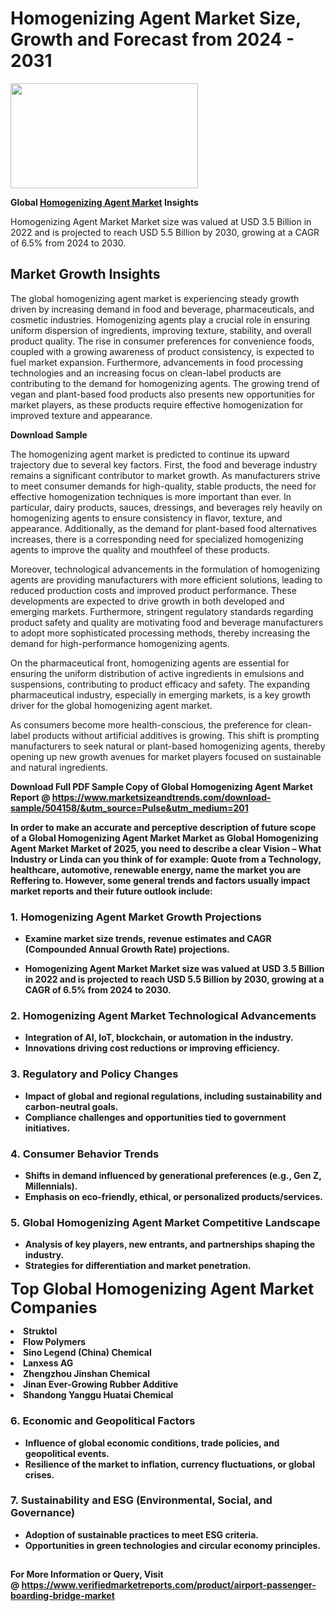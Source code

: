 <H1>Homogenizing Agent Market Size, Growth and Forecast from 2024 - 2031</H1><img class="aligncenter size-medium wp-image-584254" src="https://thirdeyenews.in/wp-content/uploads/2024/09/Global-Market-Research-300x168.jpeg" alt="" width="300" height="168" /><p><strong>Global&nbsp;<a href="https://www.marketsizeandtrends.com/download-sample/504158/&amp;utm_source=Pulse&amp;utm_medium=201">Homogenizing Agent Market</a> Insights</strong></p><p>Homogenizing Agent Market Market size was valued at USD 3.5 Billion in 2022 and is projected to reach USD 5.5 Billion by 2030, growing at a CAGR of 6.5% from 2024 to 2030.</p><p><h2>Market Growth Insights</h2> <p>The global homogenizing agent market is experiencing steady growth driven by increasing demand in food and beverage, pharmaceuticals, and cosmetic industries. Homogenizing agents play a crucial role in ensuring uniform dispersion of ingredients, improving texture, stability, and overall product quality. The rise in consumer preferences for convenience foods, coupled with a growing awareness of product consistency, is expected to fuel market expansion. Furthermore, advancements in food processing technologies and an increasing focus on clean-label products are contributing to the demand for homogenizing agents. The growing trend of vegan and plant-based food products also presents new opportunities for market players, as these products require effective homogenization for improved texture and appearance.</p> <p><strong>Download Sample</strong></p> <p>The homogenizing agent market is predicted to continue its upward trajectory due to several key factors. First, the food and beverage industry remains a significant contributor to market growth. As manufacturers strive to meet consumer demands for high-quality, stable products, the need for effective homogenization techniques is more important than ever. In particular, dairy products, sauces, dressings, and beverages rely heavily on homogenizing agents to ensure consistency in flavor, texture, and appearance. Additionally, as the demand for plant-based food alternatives increases, there is a corresponding need for specialized homogenizing agents to improve the quality and mouthfeel of these products.</p> <p>Moreover, technological advancements in the formulation of homogenizing agents are providing manufacturers with more efficient solutions, leading to reduced production costs and improved product performance. These developments are expected to drive growth in both developed and emerging markets. Furthermore, stringent regulatory standards regarding product safety and quality are motivating food and beverage manufacturers to adopt more sophisticated processing methods, thereby increasing the demand for high-performance homogenizing agents.</p> <p>On the pharmaceutical front, homogenizing agents are essential for ensuring the uniform distribution of active ingredients in emulsions and suspensions, contributing to product efficacy and safety. The expanding pharmaceutical industry, especially in emerging markets, is a key growth driver for the global homogenizing agent market.</p> <p>As consumers become more health-conscious, the preference for clean-label products without artificial additives is growing. This shift is prompting manufacturers to seek natural or plant-based homogenizing agents, thereby opening up new growth avenues for market players focused on sustainable and natural ingredients.</p> <p><strong></p><p><span class=""><strong>Download Full PDF Sample Copy of Global Homogenizing Agent Market Report</strong> @ <a href="https://www.marketsizeandtrends.com/download-sample/504158/&amp;utm_source=Pulse&amp;utm_medium=201" target="_blank">https://www.marketsizeandtrends.com/download-sample/504158/&amp;utm_source=Pulse&amp;utm_medium=201</a></span></p><p>In order to make an accurate and perceptive description of future scope of a Global&nbsp;Homogenizing Agent Market Market as Global&nbsp;Homogenizing Agent Market Market of 2025, you need to describe a clear Vision &ndash; What Industry or Linda can you think of for example: Quote from a Technology, healthcare, automotive, renewable energy, name the market you are Reffering to. However, some general trends and factors usually impact market reports and their future outlook include:</p><h3>1.&nbsp;<strong>Homogenizing Agent Market Growth Projections</strong></h3><ul><li>Examine market size trends, revenue estimates and CAGR (Compounded Annual Growth Rate) projections.</li><li><p>Homogenizing Agent Market Market size was valued at USD 3.5 Billion in 2022 and is projected to reach USD 5.5 Billion by 2030, growing at a CAGR of 6.5% from 2024 to 2030.</p></li></ul><h3>2.&nbsp;<strong>Homogenizing Agent Market Technological Advancements</strong></h3><ul><li>Integration of AI, IoT, blockchain, or automation in the industry.</li><li>Innovations driving cost reductions or improving efficiency.</li></ul><h3>3.&nbsp;<strong>Regulatory and Policy Changes</strong></h3><ul><li>Impact of global and regional regulations, including sustainability and carbon-neutral goals.</li><li>Compliance challenges and opportunities tied to government initiatives.</li></ul><h3>4.&nbsp;<strong>Consumer Behavior Trends</strong></h3><ul><li>Shifts in demand influenced by generational preferences (e.g., Gen Z, Millennials).</li><li>Emphasis on eco-friendly, ethical, or personalized products/services.</li></ul><h3>5.&nbsp;<strong>Global Homogenizing Agent Market Competitive Landscape</strong></h3><ul><li>Analysis of key players, new entrants, and partnerships shaping the industry.</li><li>Strategies for differentiation and market penetration.</li></ul><p data-pm-slice="1 1 []"><span style="color: inherit; font-family: inherit; font-size: 25px;">Top Global Homogenizing Agent Market Companies</span></p><div class="" data-test-id=""><p><li>Struktol</li><li> Flow Polymers</li><li> Sino Legend (China) Chemical</li><li> Lanxess AG</li><li> Zhengzhou Jinshan Chemical</li><li> Jinan Ever-Growing Rubber Additive</li><li> Shandong Yanggu Huatai Chemical</li></p></div><h3>6.&nbsp;<strong>Economic and Geopolitical Factors</strong></h3><ul><li>Influence of global economic conditions, trade policies, and geopolitical events.</li><li>Resilience of the market to inflation, currency fluctuations, or global crises.</li></ul><h3>7.&nbsp;<strong>Sustainability and ESG (Environmental, Social, and Governance)</strong></h3><ul><li>Adoption of sustainable practices to meet ESG criteria.</li><li>Opportunities in green technologies and circular economy principles.</li></ul><h2><strong style="font-size: 14px;">For More Information or Query, Visit @&nbsp;</strong><a style="background-color: #ffffff; font-size: 14px;" href="https://www.marketsizeandtrends.com/report/homogenizing-agent-market/" target="_blank">https://www.verifiedmarketreports.com/product/airport-passenger-boarding-bridge-market</a></h2>
